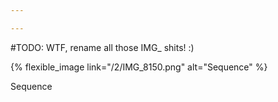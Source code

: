 ```yaml
---

---
```


#TODO: WTF, rename all those IMG_ shits! :)

{% flexible_image link="/2/IMG_8150.png" alt="Sequence" %}

Sequence
